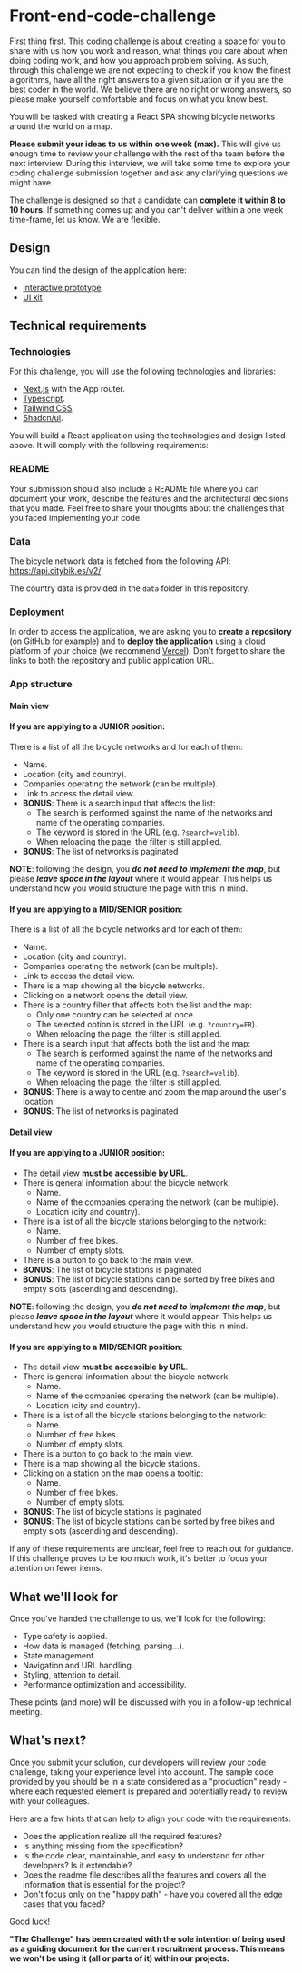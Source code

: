 # Front-end-code-challenge

First thing first. This coding challenge is about creating a space for you to share with us how you work and reason, what things you care about when doing coding work, and how you approach problem solving. As such, through this challenge we are not expecting to check if you know the finest algorithms, have all the right answers to a given situation or if you are the best coder in the world. We believe there are no right or wrong answers, so please make yourself comfortable and focus on what you know best.

You will be tasked with creating a React SPA showing bicycle networks around the world on a map.

**Please submit your ideas to us within one week (max).** This will give us enough time to review your challenge with the rest of the team before the next interview. During this interview, we will take some time to explore your coding challenge submission together and ask any clarifying questions we might have.

The challenge is designed so that a candidate can **complete it within 8 to 10 hours**. If something comes up and you can't deliver within a one week time-frame, let us know. We are flexible.

## Design

You can find the design of the application here:

- [Interactive prototype](https://www.figma.com/proto/0MNqMneHvxahQZ6pknjzlq/Frontend-Challenge?page-id=1166%3A4310&node-id=5110-10913&viewport=4865%2C-2607%2C0.79&t=UlhDbVzZT1c5dezR-1&scaling=scale-down&content-scaling=fixed&starting-point-node-id=5110%3A10913)
- [UI kit](https://www.figma.com/design/0MNqMneHvxahQZ6pknjzlq/Frontend-Challenge?node-id=1166-4310)

## Technical requirements

### Technologies

For this challenge, you will use the following technologies and libraries:

- [Next.js](https://nextjs.org/) with the App router.
- [Typescript](https://www.typescriptlang.org/).
- [Tailwind CSS](https://tailwindcss.com/).
- [Shadcn/ui](https://ui.shadcn.com/).

You will build a React application using the technologies and design listed above. It will comply with the following requirements:

### README

Your submission should also include a README file where you can document your work, describe the features and the architectural decisions that you made. Feel free to share your thoughts about the challenges that you faced implementing your code.

### Data

The bicycle network data is fetched from the following API: https://api.citybik.es/v2/

The country data is provided in the `data` folder in this repository.

### Deployment

In order to access the application, we are asking you to **create a repository** (on GitHub for example) and to **deploy the application** using a cloud platform of your choice (we recommend [Vercel](https://vercel.com/)). Don't forget to share the links to both the repository and public application URL.

### App structure

#### Main view

#### If you are applying to a JUNIOR position:

There is a list of all the bicycle networks and for each of them:

- Name.
- Location (city and country).
- Companies operating the network (can be multiple).
- Link to access the detail view.
- **BONUS**: There is a search input that affects the list:
  - The search is performed against the name of the networks and name of the operating companies.
  - The keyword is stored in the URL (e.g. `?search=velib`).
  - When reloading the page, the filter is still applied.
- **BONUS**: The list of networks is paginated

**NOTE**: following the design, you **_do not need to implement the map_**, but please **_leave space in the layout_** where it would appear. 
This helps us understand how you would structure the page with this in mind.


#### If you are applying to a MID/SENIOR position:

There is a list of all the bicycle networks and for each of them:

- Name.
- Location (city and country).
- Companies operating the network (can be multiple).
- Link to access the detail view.
- There is a map showing all the bicycle networks.
- Clicking on a network opens the detail view.
- There is a country filter that affects both the list and the map:
  - Only one country can be selected at once.
  - The selected option is stored in the URL (e.g. `?country=FR`).
  - When reloading the page, the filter is still applied.
- There is a search input that affects both the list and the map:
  - The search is performed against the name of the networks and name of the operating companies.
  - The keyword is stored in the URL (e.g. `?search=velib`).
  - When reloading the page, the filter is still applied.
- **BONUS**: There is a way to centre and zoom the map around the user's location
- **BONUS**: The list of networks is paginated

#### Detail view

#### If you are applying to a JUNIOR position:

- The detail view **must be accessible by URL**.
- There is general information about the bicycle network:
  - Name.
  - Name of the companies operating the network (can be multiple).
  - Location (city and country).
- There is a list of all the bicycle stations belonging to the network:
  - Name.
  - Number of free bikes.
  - Number of empty slots.
- There is a button to go back to the main view.
- **BONUS**: The list of bicycle stations is paginated
- **BONUS**: The list of bicycle stations can be sorted by free bikes and empty slots (ascending and descending).

**NOTE**: following the design, you **_do not need to implement the map_**, but please **_leave space in the layout_** where it would appear.
This helps us understand how you would structure the page with this in mind.

#### If you are applying to a MID/SENIOR position:

- The detail view **must be accessible by URL**.
- There is general information about the bicycle network:
  - Name.
  - Name of the companies operating the network (can be multiple).
  - Location (city and country).
- There is a list of all the bicycle stations belonging to the network:
  - Name.
  - Number of free bikes.
  - Number of empty slots.
- There is a button to go back to the main view.
- There is a map showing all the bicycle stations.
- Clicking on a station on the map opens a tooltip:
  - Name.
  - Number of free bikes.
  - Number of empty slots.
- **BONUS**: The list of bicycle stations is paginated
- **BONUS**: The list of bicycle stations can be sorted by free bikes and empty slots (ascending and descending).

If any of these requirements are unclear, feel free to reach out for guidance. If this challenge proves to be too much work, it's better to focus your attention on fewer items.

## What we'll look for

Once you've handed the challenge to us, we'll look for the following:

- Type safety is applied.
- How data is managed (fetching, parsing...).
- State management.
- Navigation and URL handling.
- Styling, attention to detail.
- Performance optimization and accessibility.

These points (and more) will be discussed with you in a follow-up technical meeting.

## What's next?

Once you submit your solution, our developers will review your code challenge, taking your experience level into account. The sample code provided by you should be in a state considered as a "production" ready - where each requested element is prepared and potentially ready to review with your colleagues.

Here are a few hints that can help to align your code with the requirements:

- Does the application realize all the required features?
- Is anything missing from the specification?
- Is the code clear, maintainable, and easy to understand for other developers? Is it extendable?
- Does the readme file describes all the features and covers all the information that is essential for the project?
- Don't focus only on the "happy path" - have you covered all the edge cases that you faced?

Good luck!

**"The Challenge" has been created with the sole intention of being used as a guiding document for the current recruitment process. This means we won't be using it (all or parts of it) within our projects.**
